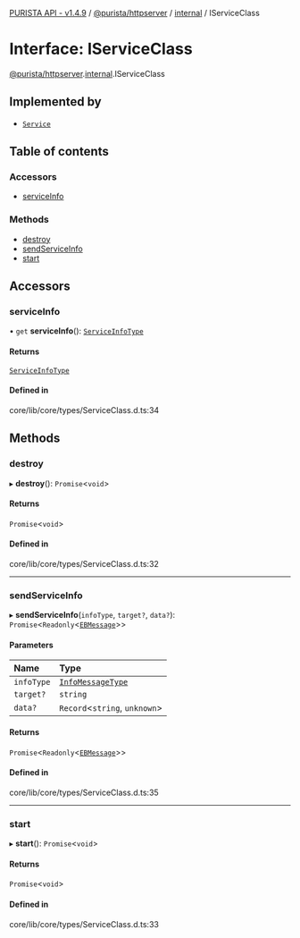 [PURISTA API - v1.4.9](../README.md) / [@purista/httpserver](../modules/purista_httpserver.md) / [internal](../modules/purista_httpserver.internal.md) / IServiceClass

# Interface: IServiceClass

[@purista/httpserver](../modules/purista_httpserver.md).[internal](../modules/purista_httpserver.internal.md).IServiceClass

## Implemented by

- [`Service`](../classes/purista_httpserver.internal.Service.md)

## Table of contents

### Accessors

- [serviceInfo](purista_httpserver.internal.IServiceClass.md#serviceinfo)

### Methods

- [destroy](purista_httpserver.internal.IServiceClass.md#destroy)
- [sendServiceInfo](purista_httpserver.internal.IServiceClass.md#sendserviceinfo)
- [start](purista_httpserver.internal.IServiceClass.md#start)

## Accessors

### serviceInfo

• `get` **serviceInfo**(): [`ServiceInfoType`](../modules/purista_httpserver.internal.md#serviceinfotype)

#### Returns

[`ServiceInfoType`](../modules/purista_httpserver.internal.md#serviceinfotype)

#### Defined in

core/lib/core/types/ServiceClass.d.ts:34

## Methods

### destroy

▸ **destroy**(): `Promise`<`void`\>

#### Returns

`Promise`<`void`\>

#### Defined in

core/lib/core/types/ServiceClass.d.ts:32

___

### sendServiceInfo

▸ **sendServiceInfo**(`infoType`, `target?`, `data?`): `Promise`<`Readonly`<[`EBMessage`](../modules/purista_httpserver.internal.md#ebmessage)\>\>

#### Parameters

| Name | Type |
| :------ | :------ |
| `infoType` | [`InfoMessageType`](../modules/purista_httpserver.internal.md#infomessagetype) |
| `target?` | `string` |
| `data?` | `Record`<`string`, `unknown`\> |

#### Returns

`Promise`<`Readonly`<[`EBMessage`](../modules/purista_httpserver.internal.md#ebmessage)\>\>

#### Defined in

core/lib/core/types/ServiceClass.d.ts:35

___

### start

▸ **start**(): `Promise`<`void`\>

#### Returns

`Promise`<`void`\>

#### Defined in

core/lib/core/types/ServiceClass.d.ts:33
